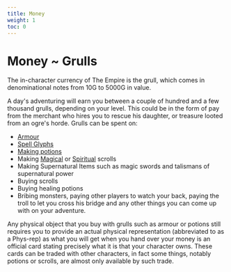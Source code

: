 ```yaml
---
title: Money
weight: 1
toc: 0
---
```

# Money ~ Grulls

The in-character currency of The Empire is the grull, which comes in denominational notes from 10G to 5000G in value.

A day's adventuring will earn you between a couple of hundred and a few thousand grulls, depending on your level. This could be in the form of pay from the merchant who hires you to rescue his daughter, or treasure looted from an ogre's horde. Grulls can be spent on:

- [Armour]()
- [Spell Glyphs]()
- [Making potions]()
- Making [Magical]() or [Spiritual]() scrolls
- Making Supernatural Items such as magic swords and talismans of supernatural power
- Buying scrolls
- Buying healing potions
- Bribing monsters, paying other players to watch your back, paying the troll to let you cross his bridge and any other things you can come up with on your adventure.

Any physical object that you buy with grulls such as armour or potions still requires you to provide an actual physical representation (abbreviated to as a Phys-rep) as what you will get when you hand over your money is an official card stating precisely what it is that your character owns. These cards can be traded with other characters, in fact some things, notably potions or scrolls, are almost only available by such trade.